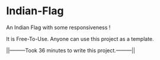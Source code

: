 # Indian-Flag
An Indian Flag with some responsiveness ! 

It is Free-To-Use. Anyone can use this project as a template.

||———Took 36 minutes to write this project.———||
